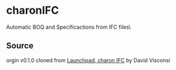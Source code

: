 # charonIFC
Automatic BOQ and Specificactions from IFC files\ 

## Source
orgin v0.1.0 cloned from [Launchpad, charon IFC](https://code.launchpad.net/~davide-vescovini/charonifc/trunk) by David Visconsi
